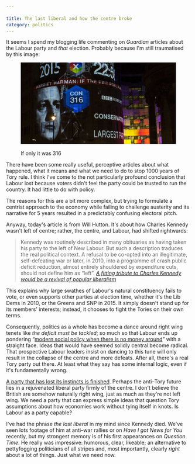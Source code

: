 ```yaml
---

title: The last liberal and how the centre broke
category: politics
---
```


It seems I spend my blogging life commenting on <cite>Guardian</cite> articles about the Labour party and _that_ election. Probably because I'm still traumatised by this image:

<figure>

<img class="bleed" src="/images/tory-poll.jpg" alt="2015 UK election exit poll forecast projected onto BBC centre. 316 seats to the Conservatives">

<figcaption class="figcaption"><p>If only it was 316</p></figcaption>

</figure>

There have been some really useful, perceptive articles about what happened, what it means and what we need to do to stop 1000 years of Tory rule. I think I've come to the not particularly profound conclusion that Labour lost because voters didn't feel the party could be trusted to run the country. It had little to do with policy.

The reasons for this are a bit more complex, but trying to formulate a centrist approach to the economy while failing to challenge austerity and its narrative for 5 years resulted in a predictably confusing electoral pitch.

Anyway, today's article is from Will Hutton. It's about how Charles Kennedy wasn't left of centre; rather, the centre, and Labour, had shifted rightwards:

> Kennedy was routinely described in many obituaries as having taken his party to the left of New Labour. But such a description traduces the real political context. A refusal to be co-opted into an illegitimate, self-defeating war or later, in 2010, into a programme of crash public deficit reduction, almost entirely shouldered by expenditure cuts, should not define him as “left”. <cite>[A fitting tribute to Charles Kennedy would be a revival of popular liberalism](https://www.theguardian.com/commentisfree/2015/jun/07/tribute-charles-kennedy-revival-of-popular-liberalism-labour-lib-dem-policies)</cite>

This explains why large swathes of Labour's natural constituency fails to vote, or even supports other parties at election time, whether it's the Lib Dems in 2010, or the Greens and SNP in 2015. It simply doesn't stand up for its members' interests; instead, it chooses to fight the Tories on their own terms.

Consequently, politics as a whole has become a dance around right wing tenets like _the deficit must be tackled_; so much so that Labour ends up pondering <q>[modern social policy when there is no money around](https://www.theguardian.com/politics/2015/may/16/labour-great-crisis-ever)</q> with a straight face. Ideas that would have seemed solidly central become radical. That prospective Labour leaders insist on dancing to this tune will only result in the collapse of the centre and more defeats. After all, there's a real Tory party out there. At least what they say has some internal logic, even if it's fundamentally wrong.

[A party that has lost its instincts is finished](/2015/05/this-party-is-finished/). Perhaps the anti&#8211;Tory future lies in a rejuvenated liberal party firmly of the centre. I don't believe the British are somehow naturally right wing, just as much as they're not left wing. We need a party that can express simple ideas that question Tory assumptions about how economies work without tying itself in knots. Is Labour as a party capable?

I've had the phrase _the last liberal_ in my mind since Kennedy died. We've seen lots footage of him at anti&#8211;war rallies or on <cite>Have I got News for You</cite> recently, but my strongest memory is of his first appearances on <cite>Question Time</cite>. He really was impressive: humorous, clear, likeable; an alternative to pettyfogging politicians of all stripes and, most importantly, clearly _right_ about a lot of things. Just what we need now.
